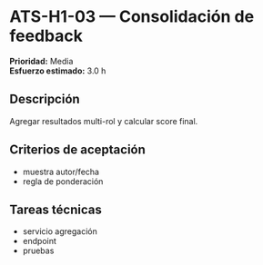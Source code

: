 # ATS-H1-03 — Consolidación de feedback

**Prioridad:** Media  
**Esfuerzo estimado:** 3.0 h

## Descripción
Agregar resultados multi-rol y calcular score final.

## Criterios de aceptación
- muestra autor/fecha
- regla de ponderación

## Tareas técnicas
- servicio agregación
- endpoint
- pruebas

